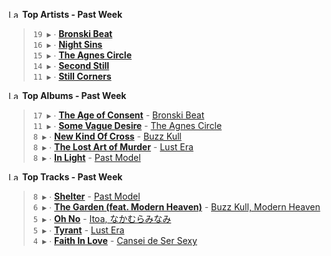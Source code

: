 <!--START_LASTFM_ARTISTS:{"period": "7day", "rows": 5}-->
<a href="https://last.fm" target="_blank"><img src="https://user-images.githubusercontent.com/17434202/215290617-e793598d-d7c9-428f-9975-156db1ba89cc.svg" alt="Last.fm Logo" width="18" height="13"/></a> **Top Artists - Past Week**

> `19 ▶️` ∙ **[Bronski Beat](https://www.last.fm/music/Bronski+Beat)**<br/>
> `16 ▶️` ∙ **[Night Sins](https://www.last.fm/music/Night+Sins)**<br/>
> `15 ▶️` ∙ **[The Agnes Circle](https://www.last.fm/music/The+Agnes+Circle)**<br/>
> `14 ▶️` ∙ **[Second Still](https://www.last.fm/music/Second+Still)**<br/>
> `11 ▶️` ∙ **[Still Corners](https://www.last.fm/music/Still+Corners)**<br/>
<!--END_LASTFM_ARTISTS-->

<!--START_LASTFM_ALBUMS:{"period": "7day", "rows": 5}-->
<a href="https://last.fm" target="_blank"><img src="https://user-images.githubusercontent.com/17434202/215290617-e793598d-d7c9-428f-9975-156db1ba89cc.svg" alt="Last.fm Logo" width="18" height="13"/></a> **Top Albums - Past Week**

> `17 ▶️` ∙ **[The Age of Consent](https://www.last.fm/music/Bronski+Beat/The+Age+of+Consent)** - [Bronski Beat](https://www.last.fm/music/Bronski+Beat)<br/>
> `11 ▶️` ∙ **[Some Vague Desire](https://www.last.fm/music/The+Agnes+Circle/Some+Vague+Desire)** - [The Agnes Circle](https://www.last.fm/music/The+Agnes+Circle)<br/>
> `8 ▶️` ∙ **[New Kind Of Cross](https://www.last.fm/music/Buzz+Kull/New+Kind+Of+Cross)** - [Buzz Kull](https://www.last.fm/music/Buzz+Kull)<br/>
> `8 ▶️` ∙ **[The Lost Art of Murder](https://www.last.fm/music/Lust+Era/The+Lost+Art+of+Murder)** - [Lust Era](https://www.last.fm/music/Lust+Era)<br/>
> `8 ▶️` ∙ **[In Light](https://www.last.fm/music/Past+Model/In+Light)** - [Past Model](https://www.last.fm/music/Past+Model)<br/>
<!--END_LASTFM_ALBUMS-->

<!--START_LASTFM_TRACKS:{"period": "7day", "rows": 5}-->
<a href="https://last.fm" target="_blank"><img src="https://user-images.githubusercontent.com/17434202/215290617-e793598d-d7c9-428f-9975-156db1ba89cc.svg" alt="Last.fm Logo" width="18" height="13"/></a> **Top Tracks - Past Week**

> `8 ▶️` ∙ **[Shelter](https://www.last.fm/music/Past+Model/_/Shelter)** - [Past Model](https://www.last.fm/music/Past+Model)<br/>
> `6 ▶️` ∙ **[The Garden (feat. Modern Heaven)](https://www.last.fm/music/Buzz+Kull,+Modern+Heaven/_/The+Garden+(feat.+Modern+Heaven))** - [Buzz Kull, Modern Heaven](https://www.last.fm/music/Buzz+Kull,+Modern+Heaven)<br/>
> `5 ▶️` ∙ **[Oh No](https://www.last.fm/music/Itoa,+%E3%81%AA%E3%81%8B%E3%82%80%E3%82%89%E3%81%BF%E3%81%AA%E3%81%BF/_/Oh+No)** - [Itoa, なかむらみなみ](https://www.last.fm/music/Itoa,+%E3%81%AA%E3%81%8B%E3%82%80%E3%82%89%E3%81%BF%E3%81%AA%E3%81%BF)<br/>
> `5 ▶️` ∙ **[Tyrant](https://www.last.fm/music/Lust+Era/_/Tyrant)** - [Lust Era](https://www.last.fm/music/Lust+Era)<br/>
> `4 ▶️` ∙ **[Faith In Love](https://www.last.fm/music/Cansei+de+Ser+Sexy/_/Faith+In+Love)** - [Cansei de Ser Sexy](https://www.last.fm/music/Cansei+de+Ser+Sexy)<br/>
<!--END_LASTFM_TRACKS-->